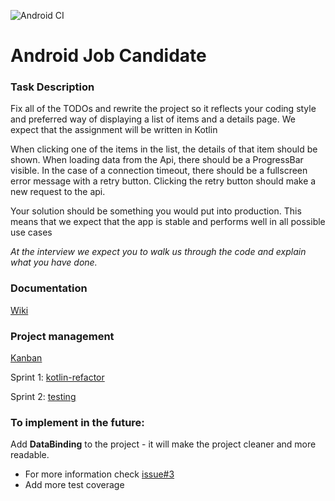 ![Android CI](https://github.com/therealandroid/AndroidJobCandidate/workflows/Android%20CI/badge.svg)


# Android Job Candidate

### Task Description

Fix all of the TODOs and rewrite the project so it reflects your coding style and preferred way of displaying a list of items and a details page.
We expect that the assignment will be written in Kotlin

When clicking one of the items in the list, the details of that item should be shown.
When loading data from the Api, there should be a ProgressBar visible.
In the case of a connection timeout, there should be a fullscreen error message with a retry button.
Clicking the retry button should make a new request to the api.

Your solution should be something you would put into production.
This means that we expect that the app is stable and performs well in all possible use cases

*At the interview we expect you to walk us through the code and explain what you have done.*

### Documentation

[Wiki](https://github.com/therealandroid/AndroidJobCandidate/wiki)

### Project management

[Kanban](https://github.com/therealandroid/AndroidJobCandidate/projects/1)

Sprint 1: [kotlin-refactor](https://github.com/therealandroid/AndroidJobCandidate/milestone/1)

Sprint 2: [testing](https://github.com/therealandroid/AndroidJobCandidate/milestone/2)

### To implement in the future:

Add **DataBinding** to the project - it will make the project cleaner and more readable.

- For more information check [issue#3](https://github.com/therealandroid/AndroidJobCandidate/issues/3)
- Add more test coverage
